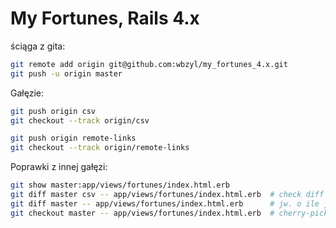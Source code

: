 # My Fortunes, Rails 4.x

ściąga z gita:

```sh
git remote add origin git@github.com:wbzyl/my_fortunes_4.x.git
git push -u origin master
```

Gałęzie:

```sh
git push origin csv
git checkout --track origin/csv

git push origin remote-links
git checkout --track origin/remote-links
```

Poprawki z innej gałęzi:

```sh
git show master:app/views/fortunes/index.html.erb
git diff master csv -- app/views/fortunes/index.html.erb  # check diff
git diff master -- app/views/fortunes/index.html.erb      # jw. o ile jesteśmy na csv
git checkout master -- app/views/fortunes/index.html.erb  # cherry-pick
```
